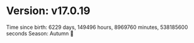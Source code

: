 # Version: v17.0.19
Time since birth: 6229 days, 149496 hours, 8969760 minutes, 538185600 seconds
Season: Autumn 🍁
